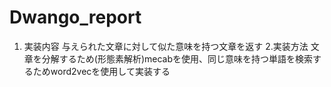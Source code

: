 # Dwango_report
1. 実装内容
  与えられた文章に対して似た意味を持つ文章を返す
2.実装方法
  文章を分解するため(形態素解析)mecabを使用、同じ意味を持つ単語を検索するためword2vecを使用して実装する
